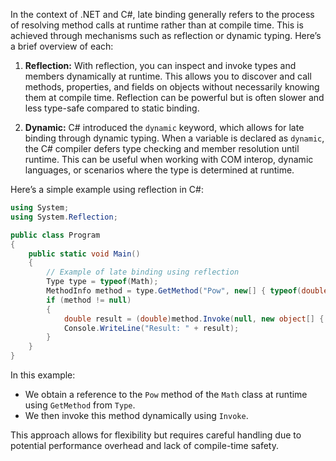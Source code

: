 In the context of .NET and C#, late binding generally refers to the process of resolving method calls at runtime rather than at compile time. This is achieved through mechanisms such as reflection or dynamic typing. Here’s a brief overview of each:

1. **Reflection:** With reflection, you can inspect and invoke types and members dynamically at runtime. This allows you to discover and call methods, properties, and fields on objects without necessarily knowing them at compile time. Reflection can be powerful but is often slower and less type-safe compared to static binding.

2. **Dynamic:** C# introduced the `dynamic` keyword, which allows for late binding through dynamic typing. When a variable is declared as `dynamic`, the C# compiler defers type checking and member resolution until runtime. This can be useful when working with COM interop, dynamic languages, or scenarios where the type is determined at runtime.

Here’s a simple example using reflection in C#:

```csharp
using System;
using System.Reflection;

public class Program
{
    public static void Main()
    {
        // Example of late binding using reflection
        Type type = typeof(Math);
        MethodInfo method = type.GetMethod("Pow", new[] { typeof(double), typeof(double) });
        if (method != null)
        {
            double result = (double)method.Invoke(null, new object[] { 2, 3 });
            Console.WriteLine("Result: " + result);
        }
    }
}
```

In this example:
- We obtain a reference to the `Pow` method of the `Math` class at runtime using `GetMethod` from `Type`.
- We then invoke this method dynamically using `Invoke`.

This approach allows for flexibility but requires careful handling due to potential performance overhead and lack of compile-time safety.